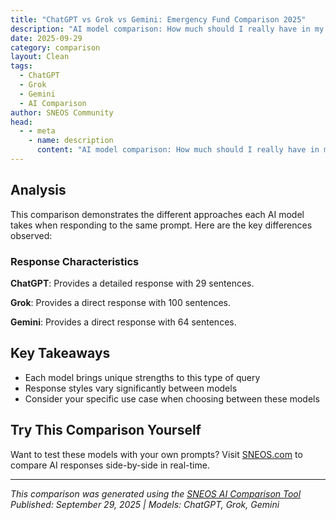 ```yaml
---
title: "ChatGPT vs Grok vs Gemini: Emergency Fund Comparison 2025"
description: "AI model comparison: How much should I really have in my emergency fund? Challenge conventional wisdom..."
date: 2025-09-29
category: comparison
layout: Clean
tags:
  - ChatGPT
  - Grok
  - Gemini
  - AI Comparison
author: SNEOS Community
head:
  - - meta
    - name: description
      content: "AI model comparison: How much should I really have in my emergency fund? Challenge conventional wisdom..."
---
```


<ChatComparison
  title="ChatGPT vs Grok vs Gemini: Emergency Fund Comparison 2025"
  prompt="How much should I really have in my emergency fund? Challenge conventional wisdom"
  :responses='{
    "ChatGPT": "Great question! The conventional wisdom usually suggests having 3 to 6 months\u2019 worth of living expenses saved in an emergency fund. While this is a solid general guideline, it\u2019s worth challenging and tailoring it to your unique situation. Here are some factors to consider that might shift that number higher or lower:\n\n### Why Conventional Wisdom (3-6 Months) May Not Fit Everyone\n- **Job Stability \u0026 Income Source:** If you have a very stable job, like a tenured professor or a government employee, you might lean toward the lower end or even less. Conversely, if you\u2019re self-employed, freelance, or in a volatile industry, you may want 6-12 months or more.\n- **Multiple Income Streams:** If you have rental income, royalties, or a partner with a reliable income, you could afford to keep a smaller emergency fund.\n- **Fixed vs. Variable Expenses:** Some people have high fixed costs (mortgage, insurance, loans), while others rent month-to-month and have more flexible expenses. The latter might need less because they can quickly reduce spending.\n- **Access to Credit or Other Liquidity:** If you have a large line of credit or other liquid assets (investments, home equity you can tap), your cash emergency fund could be smaller.\n- **Personal Risk Tolerance:** Some people sleep better knowing they have a large cushion. Others prefer investing more and keeping less in cash.\n- **Health and Family Situation:** If you have dependents or health issues requiring ongoing expenses, a larger emergency fund provides more security.\n- **Economic Environment:** In uncertain economic times or recessions, conservative savers might want a bigger buffer.\n  \n### Alternative Approaches to Tailoring Your Emergency Fund Size:\n1. **Calculate Essential Monthly Expenses:** Instead of total monthly expenses, tally only the essentials: housing, utilities, food, healthcare, minimum debt payments.\n2. **Scenario-Based Planning:** Think through realistic worst-case scenarios (job loss, major illness) and estimate how long it might take you to recover or secure alternative income.\n3. **\u201CRolling\u201D Emergency Fund with Investments:** Some people keep a smaller cash cushion (1-3 months) and keep more in highly liquid but slightly less accessible investments, accepting some risk for better potential returns.\n4. **Dynamic Emergency Fund:** Reevaluate your fund size annually or when your life circumstances change (new job, marriage, children).\n\n### Example\n- If your essential expenses are $2,000/month and your job is very stable with access to credit, a 3-month emergency fund ($6,000) might be fine.\n- If you\u2019re self-employed with income fluctuations and no backup credit, you might want at least 9-12 months ($18,000-$24,000).\n- If you have multiple income streams and very low fixed costs, maybe even 1-2 months is sufficient.\n\n### Summary\n- The \u201Cright\u201D emergency fund size is **situational, strategic, and personal.**\n- Don\u2019t just default to the 3-6 month rule; **think about your own risk, cash needs, and alternatives.**\n- It\u2019s better to have a well-planned emergency fund tailored to your lifestyle than blindly following conventional advice.\n\nIf you\u0027d like, I can help you work through your specific situation and calculate a personalized emergency fund target!",
    "Grok": "Conventional wisdom often suggests having 3 to 6 months\u2019 worth of living expenses in an emergency fund. Financial gurus like Dave Ramsey push this rule as a one-size-fits-all solution, arguing it\u2019s a buffer for unexpected events like job loss or medical emergencies. But let\u2019s challenge that with some critical thinking and real-world context. The \u0022right\u0022 amount for your emergency fund isn\u2019t a universal formula\u2014it depends on your personal circumstances, risk tolerance, and the economic environment. Let\u2019s break this down.\n\n### Why the 3-6 Month Rule Might Be Flawed\n1. **Individual Circumstances Vary Wildly**: A freelancer with irregular income faces far greater financial volatility than a tenured government employee with a stable paycheck and pension. For the freelancer, 3-6 months might be laughably inadequate\u201412 months or more could be a safer bet. For the government worker, even 3 months might be overkill if their job security is near-ironclad.\n2. **Cost of Living and Obligations Differ**: Someone living in a high-cost city like San Francisco with a family to support needs a bigger cushion than a single person in a low-cost rural area. Six months of expenses in San Francisco could be $30,000\u002B, while in rural Midwest, it might be $10,000 or less.\n3. **Economic and Industry Risks**: The 3-6 month rule assumes a quick recovery from setbacks like job loss. But what if you\u2019re in a cyclical industry (e.g., construction or tech) prone to mass layoffs, or during a recession when finding a new job could take 9-12 months? Data from the U.S. Bureau of Labor Statistics shows that during the 2008 recession, the average duration of unemployment peaked at over 10 months. A 6-month fund wouldn\u2019t cut it.\n4. **Opportunity Cost**: Keeping too much cash in a low-interest savings account (often yielding less than 1% historically, though high-yield accounts now offer 4-5%) means you\u2019re losing out on potential returns from investments. If you\u2019re overly conservative, a 6-month fund could be thousands of dollars sitting idle that could\u2019ve grown in a diversified portfolio.\n\n### A More Nuanced Approach to Emergency Funds\nRather than blindly following the 3-6 month rule, let\u2019s build a framework based on your unique situation. Ask yourself these questions to determine the \u201Cright\u201D size for your emergency fund:\n\n1. **What\u2019s Your Income Stability?**\n   - Stable job (e.g., public sector, tenured roles): 3 months might suffice.\n   - Variable income (e.g., freelance, commission-based): Aim for 6-12 months.\n   - High-risk industry (e.g., tech, hospitality): Lean toward 9-12 months, especially if layoffs are common.\n\n2. **What Are Your Fixed Expenses?**\n   - Calculate your *bare-bones* monthly budget\u2014rent, food, utilities, minimum debt payments. Exclude discretionary spending like entertainment or dining out. Multiply this by the time you think it\u2019d take to recover from a crisis (based on your industry and skills). For example, if your essentials are $2,000/month and you estimate a 6-month job search, aim for $12,000.\n   - If you have dependents or high fixed costs (mortgage, childcare), pad this number by 20-30%.\n\n3. **What\u2019s Your Risk Profile?**\n   - Do you have other safety nets (spouse\u2019s income, parental support, side hustles)? If so, you might get away with a smaller fund (e.g., 2-3 months).\n   - No safety nets? Err on the side of caution with 6-9 months.\n   - Health risks or lack of insurance? Add an extra 1-2 months to cover potential medical emergencies. (Note: In the U.S., medical debt is a leading cause of bankruptcy, per a 2019 study in the *American Journal of Public Health*.)\n\n4. **What\u2019s the Economic Climate?**\n   - In a booming economy with low unemployment (e.g., sub-4%, as in parts of 2022), a smaller fund might be fine since jobs are plentiful.\n   - In a recession or high unemployment (e.g., 8-10% as in 2009), a larger fund (9-12 months) is smarter to weather longer disruptions.\n\n5. **What\u2019s Your Access to Liquidity?**\n   - If you have easily accessible investments (e.g., taxable brokerage accounts) or low-interest credit lines (e.g., HELOC, credit cards with 0% intro rates), you might not need a huge cash pile. These can act as secondary buffers in a pinch.\n   - No liquid assets or poor credit? Keep more cash on hand since borrowing will be costly or impossible.\n\n### Beyond Cash: Rethinking \u201CEmergency\u201D Preparedness\nAn emergency fund doesn\u2019t have to be all cash. Conventional wisdom ignores alternative strategies that can reduce your need for a massive savings account:\n- **Insurance as a Buffer**: Adequate health, disability, and property insurance can mitigate the need for a huge fund. For instance, long-term disability insurance can replace 60-70% of your income if you\u2019re unable to work, per typical policy terms.\n- **Diversified Income Streams**: A side hustle or passive income (e.g., rental property, dividends) can reduce reliance on a single paycheck, thus shrinking the emergency fund needed.\n- **Tiered Savings**: Keep 1-2 months in a high-yield savings account (currently 4-5% APY at places like Ally or Marcus) for instant access. Park the rest in slightly less liquid but higher-yield options like I-Bonds (recently yielding ~5%) or short-term Treasuries, which can be cashed out with minimal penalty if needed.\n\n### What\u2019s the Real Number for You?\nInstead of a blanket 3-6 months, aim for a range based on the factors above. Here\u2019s a rough guideline:\n- **Low Risk (stable job, safety nets, low expenses)**: 2-4 months of bare-bones expenses.\n- **Moderate Risk (average job security, some obligations)**: 4-6 months.\n- **High Risk (volatile income, dependents, no backup)**: 6-12 months or more.\n\nFor example, if I\u2019m a single software engineer with a stable job, $3,000/month in essentials, and a diversified investment portfolio, I might keep $9,000 (3 months) in a high-yield account and rely on liquid investments for bigger emergencies. But if I\u2019m a self-employed artist with $2,500/month expenses and no other income, I\u2019d aim for $15,000-$30,000 (6-12 months) to account for income gaps.\n\n### The Behavioral Angle: Don\u2019t Let Fear Dictate\nOne final challenge to conventional wisdom: Emergency funds are often sold as a psychological safety net. But hoarding cash out of fear can backfire. Studies (like those from the *Journal of Consumer Research*) show that over-saving for emergencies can reduce financial satisfaction and delay wealth-building goals like investing for retirement. Balance is key\u2014don\u2019t let \u201Cwhat if\u201D scenarios paralyze you into keeping a decade\u2019s worth of expenses in cash.\n\n### Bottom Line\nForget the 3-6 month dogma. Tailor your emergency fund to your life. Start by calculating your essential monthly expenses, assess your risk factors, and adjust based on economic conditions and alternative safety nets. Revisit this every year or after major life changes (new job, kids, relocation). A fund that\u2019s too small leaves you vulnerable; one that\u2019s too big costs you growth. Find your sweet spot. What\u2019s your situation\u2014let\u2019s refine a number for you?",
    "Gemini": "{\n  \u0022candidates\u0022: [\n    {\n      \u0022content\u0022: {\n        \u0022parts\u0022: [\n          {\n            \u0022text\u0022: \u0022Okay, let\u0027s challenge the conventional wisdom about emergency funds. The usual advice is to have 3-6 months\u0027 worth of living expenses saved up. But that\u0027s a broad guideline and might not be right for everyone. Here\u0027s a breakdown of why, along with alternative approaches:\\n\\n**Why the 3-6 Month Rule Can Be Flawed:**\\n\\n*   **One-Size-Fits-All:**  Everyone\u0027s financial situation, risk tolerance, and job security is different. 3-6 months is arbitrary.\\n*   **Opportunity Cost:** Holding a large sum of cash means missing out on potential investment returns.  Cash depreciates with inflation.\\n*   **Overkill for Some, Underkill for Others:** Someone with multiple income streams and rock-solid job security might need less. Someone in a volatile industry, with dependents, or with significant health concerns might need *more*.\\n*   **Vague Definition of \\\u0022Living Expenses\\\u0022:**  Are we talking bare minimum, or comfortable lifestyle?  This can significantly impact the amount needed.\\n*   **Doesn\u0027t Account for Other Resources:**  Do you have a readily accessible line of credit?  A supportive family network?  Disability insurance?  These can all act as buffers.\\n*   **Psychological Impact:** For some, accumulating a large emergency fund feels daunting and can delay other important financial goals, like investing or paying down high-interest debt.\\n\\n**Challenging the Norm: Alternative Approaches to Emergency Fund Sizing**\\n\\nHere\u0027s a more personalized approach to determining the right emergency fund size:\\n\\n**1. The \\\u0022Risk-Based\\\u0022 Approach:**\\n\\n*   **Assess Your Risks:**\\n    *   **Job Security:** How likely are you to lose your job? What is the demand for your skills?\\n    *   **Income Stability:** Is your income consistent, or does it fluctuate?\\n    *   **Health:** Do you have any chronic health conditions or are you prone to unexpected medical bills?  Consider high-deductible health insurance.\\n    *   **Dependents:** How many people rely on your income?\\n    *   **Home/Car Repair Risk:** Are you a homeowner?  How reliable is your car?\\n    *   **Insurance Coverage:** What types of insurance do you have (health, disability, auto, home)?  How high are your deductibles?\\n\\n*   **Quantify the Potential Impact:** Estimate the potential financial impact of each risk. For example:\\n    *   Job Loss: How long would it likely take you to find a new job in your field? What\u0027s your unemployment insurance benefit?\\n    *   Major Car Repair: How much would a significant car repair likely cost?\\n\\n*   **Prioritize and Adjust:** Focus on the risks that are most likely to occur and have the biggest potential impact.  Allocate emergency fund resources accordingly.\\n\\n**2. The \\\u0022Bare Bones \u002B Known Risks\\\u0022 Approach:**\\n\\n*   **Calculate \\\u0022Bare Bones\\\u0022 Expenses:**  Determine the *absolute minimum* amount of money you need to survive each month. This includes:\\n    *   Rent/Mortgage\\n    *   Utilities\\n    *   Food (very basic)\\n    *   Transportation (minimal)\\n    *   Essential debt payments (minimums)\\n    *   Healthcare (minimum)\\n*   **Add a Buffer for Known Risks:** Add enough to cover the costs of risks like vehicle maintenence or home upkeep.\\n*   **Multiply by a Shorter Timeframe (e.g., 1-3 months):** This is your baseline emergency fund. The timeframe you choose is your risk tolerance.\\n\\n**3. The \\\u0022Debt-Focused\\\u0022 Approach (for those with high-interest debt):**\\n\\n*   **Minimum Emergency Fund:**  $1000 - $2000 to cover very immediate emergencies.\\n*   **Debt Snowball/Avalanche:** Aggressively pay down high-interest debt (credit cards, personal loans).\\n*   **Build Emergency Fund Gradually:** Once the high-interest debt is gone, build the emergency fund to your target level.\\n\\n**4.  The \\\u0022Hybrid\\\u0022 Approach:**\\n\\n*   **Start with 1-2 Months of Bare Bones Expenses.**\\n*   **Focus on Building Alternative Resources:**\\n    *   **Lines of Credit:**  Secure a low-interest credit card or a personal line of credit (but *only* use it for true emergencies).\\n    *   **Skills/Side Hustle:** Develop in-demand skills or start a side hustle that can generate income quickly if needed.\\n    *   **Networks:**  Cultivate a strong professional and personal network for job opportunities and support.\\n\\n*   **Incrementally Increase the Emergency Fund:** As your income increases and/or your debts decrease, gradually increase your emergency fund.\\n\\n**Important Considerations:**\\n\\n*   **Where to Keep Your Emergency Fund:**\\n    *   **High-Yield Savings Account (HYSA):**  The best option to keep it liquid and earn some interest.\\n    *   **Certificate of Deposit (CD):**  Can offer slightly higher interest rates but are less liquid (penalties for early withdrawal). Consider a CD ladder.\\n    *   **Money Market Account:** Similar to HYSAs, but might have higher minimum balance requirements.\\n*   **Regular Review:**  Re-evaluate your emergency fund needs at least once a year (or more frequently if your circumstances change).\\n*   **Automation:** Automate your savings to build your emergency fund consistently.\\n\\n**In Summary:**\\n\\nThe \\\u0022right\\\u0022 emergency fund size is not a fixed number.  It\u0027s a personalized calculation based on your individual circumstances, risk tolerance, and alternative resources. Don\u0027t blindly follow the 3-6 month rule.  Instead, take a critical look at your financial life, assess your risks, and create an emergency fund strategy that works for *you*. Prioritize safety, but also consider the opportunity cost of hoarding too much cash.\\n\\nBy challenging the conventional wisdom and adopting a more tailored approach, you can create an emergency fund that provides adequate security without unnecessarily sacrificing other financial goals.\\n\u0022\n          }\n        ],\n        \u0022role\u0022: \u0022model\u0022\n      },\n      \u0022finishReason\u0022: \u0022STOP\u0022,\n      \u0022avgLogprobs\u0022: -0.43812799453735352\n    }\n  ],\n  \u0022usageMetadata\u0022: {\n    \u0022promptTokenCount\u0022: 14,\n    \u0022candidatesTokenCount\u0022: 1280,\n    \u0022totalTokenCount\u0022: 1294,\n    \u0022promptTokensDetails\u0022: [\n      {\n        \u0022modality\u0022: \u0022TEXT\u0022,\n        \u0022tokenCount\u0022: 14\n      }\n    ],\n    \u0022candidatesTokensDetails\u0022: [\n      {\n        \u0022modality\u0022: \u0022TEXT\u0022,\n        \u0022tokenCount\u0022: 1280\n      }\n    ]\n  },\n  \u0022modelVersion\u0022: \u0022gemini-2.0-flash\u0022,\n  \u0022responseId\u0022: \u0022kI7aaPvBHaSkkdUPx5fnkQw\u0022\n}\n"
  }'
  published-date="13:50"
/>

## Analysis

This comparison demonstrates the different approaches each AI model takes when responding to the same prompt. Here are the key differences observed:

### Response Characteristics

**ChatGPT**: Provides a detailed response with 29 sentences. 

**Grok**: Provides a direct response with 100 sentences. 

**Gemini**: Provides a direct response with 64 sentences. 

## Key Takeaways

- Each model brings unique strengths to this type of query
- Response styles vary significantly between models
- Consider your specific use case when choosing between these models

## Try This Comparison Yourself

Want to test these models with your own prompts? Visit [SNEOS.com](https://sneos.com) to compare AI responses side-by-side in real-time.

---

*This comparison was generated using the [SNEOS AI Comparison Tool](https://sneos.com)*
*Published: September 29, 2025 | Models: ChatGPT, Grok, Gemini*
